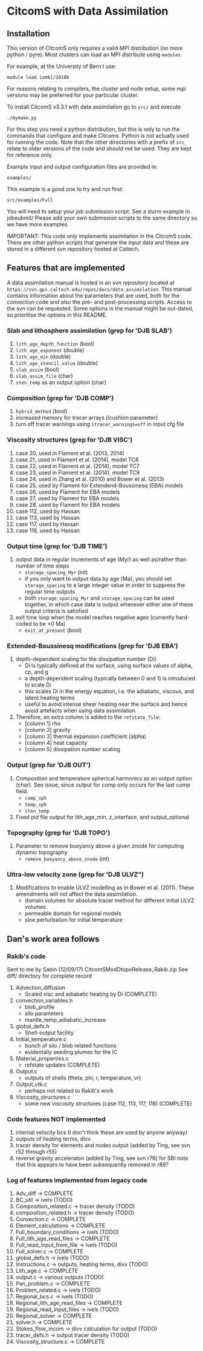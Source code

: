 # CitcomS with Data Assimilation

## Installation

This version of CitcomS only requires a valid MPI distribution (no more python / pyre).  Most clusters can load an MPI distribute using `modules`

For example, at the University of Bern I use:

```module load iomkl/2018b```

For reasons relating to compilers, the cluster and node setup, some mpi versions may be preferred for your particular cluster.

To install CitcomS v3.3.1 with data assimilation go to `src/` and execute

```./mymake.py```

For this step you need a python distribution, but this is only to run the commands that configure and make Citcoms.  Python is not actually used for running the code.  Note that the other directories with a prefix of `src_` relate to older versions of the code and should not be used.  They are kept for reference only.

Example input and output configuration files are provided in:

```examples/```

This example is a good one to try and run first:

```src/examples/Full```

You will need to setup your job submission script.  See a slurm example in jobsubmit/  Please add your own submission scripts to the same directory so we have more examples

IMPORTANT: This code *only* implements assimilation in the CitcomS code.  There are other python scripts that generate the *input* data and these are stored in a different svn repository hosted at Caltech. 

## Features that are implemented

A data assimilation manual is hosted in an svn repository located at ```https://svn.gps.caltech.edu/repos/docs/data_assimilation```.  This manual contains information about the parameters that are used, both for the convection code and also the pre- and post-processing scripts.  Access to the svn can be requested.  Some options in the manual might be out-dated, so prioritise the options in this README.

### Slab and lithosphere assimilation (grep for 'DJB SLAB')
1. ```lith_age_depth_function``` (bool)
1. ```lith_age_exponent``` (double)
1. ```lith_age_min``` (double)
1. ```lith_age_stencil_value``` (double)
1. ```slab_assim``` (bool)
1. ```slab_assim_file``` (char)
1. ```sten_temp``` as an output option (char)

### Composition (grep for 'DJB COMP')
1. ```hybrid_method``` (bool)
1. increased memory for tracer arrays (icushion parameter)
1. turn off tracer warnings using ```itracer_warnings=off``` in input cfg file

### Viscosity structures (grep for 'DJB VISC')
1. case 20, used in Flament et al. (2013, 2014)
1. case 21, used in Flament et al. (2014), model TC8
1. case 22, used in Flament et al. (2014), model TC7
1. case 23, used in Flament et al. (2014), model TC9
1. case 24, used in Zhang et al. (2010) and Bower et al. (2013)
1. case 25, used by Flament for Extendend-Boussinesq (EBA) models
1. case 26, used by Flament for EBA models
1. case 27, used by Flament for EBA models
1. case 28, used by Flament for EBA models
1. case 112, used by Hassan
1. case 113, used by Hassan
1. case 117, used by Hassan
1. case 118, used by Hassan

### Output time (grep for 'DJB TIME')
1. output data in regular increments of age (Myr) as well as/rather than number of time steps
    - ```storage_spacing_Myr``` (int)
    - if you only want to output data by age (Ma), you should set ```storage_spacing``` to a large integer value in order to suppress the regular time outputs
    - both ```storage_spacing_Myr``` and ```storage_spacing``` can be used together, in which case data is output whenever either one of these output criteria is satisfied
1. exit time loop when the model reaches negative ages (currently hard-coded to be <0 Ma)
    - ```exit_at_present``` (bool)
    
### Extended-Boussinesq modifications (grep for 'DJB EBA')
1. depth-dependent scaling for the dissipation number (Di)
    - Di is typically defined at the surface, using surface values of alpha, cp, and g
    - a depth-dependent scaling (typically between 0 and 1) is introduced to scale Di
    - this scales Di in the energy equation, i.e. the adiabatic, viscous, and latent heating terms
    - useful to avoid intense shear heating near the surface and hence avoid artefacts when using data assimilation  
2. Therefore, an extra column is added to the ```refstate_file```:
    - [column 1] rho
    - [column 2] gravity
    - [column 3] thermal expansion coefficient (alpha)
    - [column 4] heat capacity
    - [column 5] dissipation number scaling

### Output (grep for 'DJB OUT')
1. Composition and temperature spherical harmonics as an output option (char).  See issue, since output for comp only occurs for the last comp field.
    - ```comp_sph```
    - ```temp_sph```
    - ```sten_temp```
1. Fixed pid file output for lith_age_min, z_interface, and output_optional

### Topography (grep for 'DJB TOPO')
1. Parameter to remove buoyancy above a given znode for computing dynamic topography
    - ```remove_buoyancy_above_znode``` (int)

### Ultra-low velocity zone (grep for 'DJB ULVZ")
1. Modifications to enable ULVZ modelling as in Bower et al. (2011).  These amendments will not affect the data assimilation.
    - domain volumes for absolute tracer method for different initial ULVZ volumes
    - permeable domain for regional models
    - sine perturbation for initial temperature

## Dan's work area follows

### Rakib's code

Sent to me by Sabin (12/09/17) CitcomSModDtopoRelease\_Rakib.zip
See diff/ directory for complete record

1. Advection\_diffusion
    - Scaled visc and adiabatic heating by Di (COMPLETE)
1. convection\_variables.h
    - blob\_profile
    - silo parameters
    - mantle\_temp\_adiabatic\_increase
1. global\_defs.h
    - Shell-output facility
1. Initial\_temperature.c
    - bunch of silo / blob related functions  
    - evidentally seeding plumes for the IC
1. Material\_properties.c
    - refstate updates (COMPLETE)
1. Output.c
    - outputs of shells (theta, phi, r, temperature, vr)
1. Output\_vtk.c
    - perhaps not related to Rakib's work
1. Viscosity\_structures.c
    - some new viscosity structures (case 112, 113, 117, 118) (COMPLETE)

### Code features NOT implemented

1. internal velocity bcs (I don't think these are used by anyone anyway)
1. outputs of heating terms, divv
1. tracer density for elements and nodes output (added by Ting, see svn r52 through r55)
1. reverse gravity acceleraton (added by Ting, see svn r76) for SBI
   note that this appears to have been subsequently removed in r88?

### Log of features implemented from legacy code
1. Adv\_diff -> COMPLETE
1. BC\_util -> ivels (TODO)
1. Composition\_related.c -> tracer density (TODO)
1. composition\_related.h -> tracer density (TODO)
1. Convection.c -> COMPLETE
1. Element\_calculations -> COMPLETE
1. Full\_boundary\_conditions -> ivels (TODO)
1. Full\_lith\_age\_read\_files -> COMPLETE
1. Full_read_input_from_file -> ivels (TODO)
1. Full\_solver.c -> COMPLETE
1. global\_defs.h -> ivels (TODO)
1. Instructions.c -> outputs, heating terms, divv (TODO)
1. Lith\_age.c -> COMPLETE
1. output.c -> various outputs (TODO)
1. Pan\_problem.c -> COMPLETE
1. Problem\_related.c -> ivels (TODO)
1. Regional\_bcs.c -> ivels (TODO)
1. Regional\_lith\_age\_read\_files -> COMPLETE
1. Regional\_read\_input\_files -> ivels (TODO)
1. Regional\_solver -> COMPLETE
1. solver.h -> COMPLETE
1. Stokes\_flow\_incom -> divv calculation for output (TODO)
1. tracer\_defs.h -> output tracer density (TODO)
1. Viscosity\_structure.c -> COMPLETE
